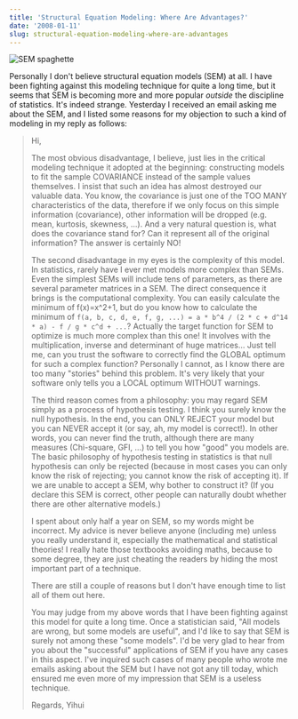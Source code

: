 ```yaml
---
title: 'Structural Equation Modeling: Where Are Advantages?'
date: '2008-01-11'
slug: structural-equation-modeling-where-are-advantages
---
```


![SEM spaghette](https://db.yihui.name/space/spaghette.gif)

Personally I don't believe structural equation models (SEM) at all. I have been fighting against this modeling technique for quite a long time, but it seems that SEM is becoming more and more popular _outside_ the discipline of statistics. It's indeed strange. Yesterday I received an email asking me about the SEM, and I listed some reasons for my objection to such a kind of modeling in my reply as follows:

> Hi,
>
> The most obvious disadvantage, I believe, just lies in the critical modeling technique it adopted at the beginning: constructing models to fit the sample COVARIANCE instead of the sample values themselves. I insist that such an idea has almost destroyed our valuable data. You know, the covariance is just one of the TOO MANY characteristics of the data, therefore if we only focus on this simple information (covariance), other information will be dropped (e.g. mean, kurtosis, skewness, ...). And a very natural question is, what does the covariance stand for? Can it represent all of the original information? The answer is certainly NO!
>
> The second disadvantage in my eyes is the complexity of this model. In statistics, rarely have I ever met models more complex than SEMs. Even the simplest SEMs will include tens of parameters, as there are several parameter matrices in a SEM. The direct consequence it brings is the computational complexity. You can easily calculate the minimum of f(x)=x^2+1, but do you know how to calculate the minimum of `f(a, b, c, d, e, f, g, ...) = a * b^4 / (2 * c + d^14 * a) - f / g * c^d + ...`? Actually the target function for SEM to optimize is much more complex than this one! It involves with the multiplication, inverse and determinant of huge matrices... Just tell me, can you trust the software to correctly find the GLOBAL optimum for such a complex function? Personally I cannot, as I know there are too many "stories" behind this problem. It's very likely that your software only tells you a LOCAL optimum WITHOUT warnings.
>
> The third reason comes from a philosophy: you may regard SEM simply as a process of hypothesis testing. I think you surely know the null hypothesis. In the end, you can ONLY REJECT your model but you can NEVER accept it (or say, ah, my model is correct!). In other words, you can never find the truth, although there are many measures (Chi-square, GFI, ...) to tell you how "good" you models are. The basic philosophy of hypothesis testing in statistics is that null hypothesis can only be rejected (because in most cases you can only know the risk of rejecting; you cannot know the risk of accepting it). If we are unable to accept a SEM, why bother to construct it? (If you declare this SEM is correct, other people can naturally doubt whether there are other alternative models.)
>
> I spent about only half a year on SEM, so my words might be incorrect. My advice is never believe anyone (including me) unless you really understand it, especially the mathematical and statistical theories! I really hate those textbooks avoiding maths, because to some degree, they are just cheating the readers by hiding the most important part of a technique.
>
> There are still a couple of reasons but I don't have enough time to list all of them out here.
>
> You may judge from my above words that I have been fighting against this model for quite a long time. Once a statistician said, "All models are wrong, but some models are useful", and I'd like to say that SEM is surely not among these "some models". I'd be very glad to hear from you about the "successful" applications of SEM if you have any cases in this aspect. I've inquired such cases of many people who wrote me emails asking about the SEM but I have not got any till today, which ensured me even more of my impression that SEM is a useless technique.
>
> Regards,
> Yihui

